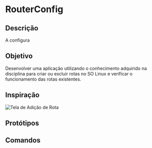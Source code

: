 # RouterConfig

## Descrição

A configura

## Objetivo

Desenvolver uma aplicação utilizando o conhecimento adquirido na disciplina para criar ou excluir rotas no SO Linux e verificar o funcionamento das rotas existentes.

## Inspiração

![Tela de Adição de Rota](img/paginaAdicionRota.jpg "Tela de Adição de Rota")

## Protótipos

## Comandos
